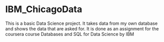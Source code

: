 # IBM_ChicagoData
This is a basic Data Science project. It takes data from my own database and shows the data that are asked for. It is done as an assignment for the coursera course  Databases and SQL for Data Science by IBM
